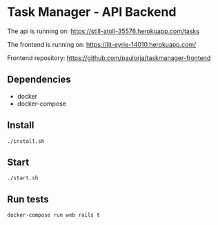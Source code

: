 # Task Manager - API Backend

The api is running on:
https://still-atoll-35576.herokuapp.com/tasks

The frontend is running on:
https://lit-eyrie-14010.herokuapp.com/

Frontend repository:
https://github.com/paulorja/taskmanager-frontend

## Dependencies
* docker
* docker-compose

## Install
```shell
./install.sh
```

## Start
```shell
./start.sh
```

## Run tests
```
docker-compose run web rails t
```
